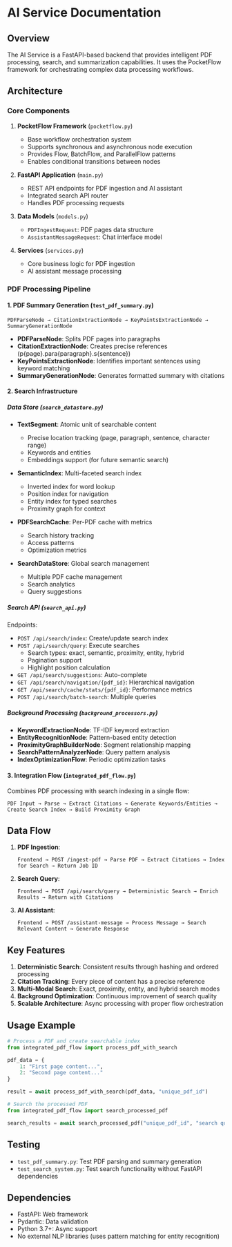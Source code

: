 # AI Service Documentation

## Overview

The AI Service is a FastAPI-based backend that provides intelligent PDF processing, search, and summarization capabilities. It uses the PocketFlow framework for orchestrating complex data processing workflows.

## Architecture

### Core Components

1. **PocketFlow Framework** (`pocketflow.py`)
   - Base workflow orchestration system
   - Supports synchronous and asynchronous node execution
   - Provides Flow, BatchFlow, and ParallelFlow patterns
   - Enables conditional transitions between nodes

2. **FastAPI Application** (`main.py`)
   - REST API endpoints for PDF ingestion and AI assistant
   - Integrated search API router
   - Handles PDF processing requests

3. **Data Models** (`models.py`)
   - `PDFIngestRequest`: PDF pages data structure
   - `AssistantMessageRequest`: Chat interface model

4. **Services** (`services.py`)
   - Core business logic for PDF ingestion
   - AI assistant message processing

### PDF Processing Pipeline

#### 1. PDF Summary Generation (`test_pdf_summary.py`)
```
PDFParseNode → CitationExtractionNode → KeyPointsExtractionNode → SummaryGenerationNode
```

- **PDFParseNode**: Splits PDF pages into paragraphs
- **CitationExtractionNode**: Creates precise references (p{page}.para{paragraph}.s{sentence})
- **KeyPointsExtractionNode**: Identifies important sentences using keyword matching
- **SummaryGenerationNode**: Generates formatted summary with citations

#### 2. Search Infrastructure

##### Data Store (`search_datastore.py`)
- **TextSegment**: Atomic unit of searchable content
  - Precise location tracking (page, paragraph, sentence, character range)
  - Keywords and entities
  - Embeddings support (for future semantic search)
  
- **SemanticIndex**: Multi-faceted search index
  - Inverted index for word lookup
  - Position index for navigation
  - Entity index for typed searches
  - Proximity graph for context

- **PDFSearchCache**: Per-PDF cache with metrics
  - Search history tracking
  - Access patterns
  - Optimization metrics

- **SearchDataStore**: Global search management
  - Multiple PDF cache management
  - Search analytics
  - Query suggestions

##### Search API (`search_api.py`)
Endpoints:
- `POST /api/search/index`: Create/update search index
- `POST /api/search/query`: Execute searches
  - Search types: exact, semantic, proximity, entity, hybrid
  - Pagination support
  - Highlight position calculation
- `GET /api/search/suggestions`: Auto-complete
- `GET /api/search/navigation/{pdf_id}`: Hierarchical navigation
- `GET /api/search/cache/stats/{pdf_id}`: Performance metrics
- `POST /api/search/batch-search`: Multiple queries

##### Background Processing (`background_processors.py`)
- **KeywordExtractionNode**: TF-IDF keyword extraction
- **EntityRecognitionNode**: Pattern-based entity detection
- **ProximityGraphBuilderNode**: Segment relationship mapping
- **SearchPatternAnalyzerNode**: Query pattern analysis
- **IndexOptimizationFlow**: Periodic optimization tasks

#### 3. Integration Flow (`integrated_pdf_flow.py`)
Combines PDF processing with search indexing in a single flow:
```
PDF Input → Parse → Extract Citations → Generate Keywords/Entities → Create Search Index → Build Proximity Graph
```

## Data Flow

1. **PDF Ingestion**:
   ```
   Frontend → POST /ingest-pdf → Parse PDF → Extract Citations → Index for Search → Return Job ID
   ```

2. **Search Query**:
   ```
   Frontend → POST /api/search/query → Deterministic Search → Enrich Results → Return with Citations
   ```

3. **AI Assistant**:
   ```
   Frontend → POST /assistant-message → Process Message → Search Relevant Content → Generate Response
   ```

## Key Features

1. **Deterministic Search**: Consistent results through hashing and ordered processing
2. **Citation Tracking**: Every piece of content has a precise reference
3. **Multi-Modal Search**: Exact, proximity, entity, and hybrid search modes
4. **Background Optimization**: Continuous improvement of search quality
5. **Scalable Architecture**: Async processing with proper flow orchestration

## Usage Example

```python
# Process a PDF and create searchable index
from integrated_pdf_flow import process_pdf_with_search

pdf_data = {
    1: "First page content...",
    2: "Second page content..."
}

result = await process_pdf_with_search(pdf_data, "unique_pdf_id")

# Search the processed PDF
from integrated_pdf_flow import search_processed_pdf

search_results = await search_processed_pdf("unique_pdf_id", "search query", "hybrid")
```

## Testing

- `test_pdf_summary.py`: Test PDF parsing and summary generation
- `test_search_system.py`: Test search functionality without FastAPI dependencies

## Dependencies

- FastAPI: Web framework
- Pydantic: Data validation
- Python 3.7+: Async support
- No external NLP libraries (uses pattern matching for entity recognition)